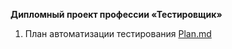 **Дипломный проект профессии «Тестировщик»**

1. План автоматизации тестирования
[Plan.md](https://github.com/AntonovaAnastasiya/Diplom-project/files/8985065/Plan.md)
